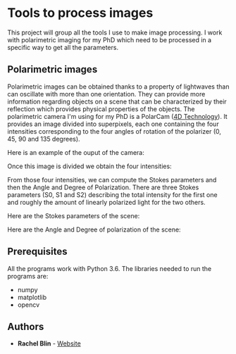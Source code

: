 # Tools to process images

This project will group all the tools I use to make image processing. I work with polarimetric imaging for my PhD which need to be processed in a specific way to get all the parameters.

## Polarimetric images 

Polarimetric images can be obtained thanks to a property of lightwaves than can oscillate with more than one orientation. They can provide more information regarding objects on a scene that can be characterized by their reflection which provides physical properties of the objects. The polarimetric camera I'm using for my PhD is a PolarCam ([4D Technology](https://www.4dtechnology.com/products/imaging-polarimeters/)). It provides an image divided into superpixels, each one containing the four intensities corresponding to the four angles of rotation of the polarizer (0, 45, 90 and 135 degrees).

Here is an example of the ouput of the camera:

Once this image is divided we obtain the four intensities:

From those four intensities, we can compute the Stokes parameters and then the Angle and Degree of Polarization. There are three Stokes parameters (S0, S1 and S2) describing the total intensity for the first one and roughly the amount of linearly polarized light for the two others.

Here are the Stokes parameters of the scene:

Here are the Angle and Degree of polarization of the scene:

## Prerequisites

All the programs work with Python 3.6. The libraries needed to run the programs are:
* numpy
* matplotlib
* opencv

## Authors

* **Rachel Blin** - [Website](http://pagesperso.litislab.fr/rblin/)
